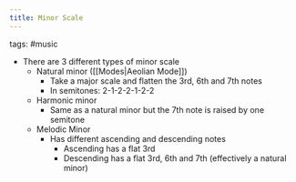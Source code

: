```yaml
---
title: Minor Scale
---
```


tags: #music 

- There are 3 different types of minor scale
	- Natural minor ([[Modes|Aeolian Mode]])
		- Take a major scale and flatten the 3rd, 6th and 7th notes
		- In semitones: 2-1-2-2-1-2-2
	- Harmonic minor
		- Same as a natural minor but the 7th note is raised by one semitone
	- Melodic Minor
		- Has different ascending and descending notes
			- Ascending has a flat 3rd
			- Descending has a flat 3rd, 6th and 7th (effectively a natural minor)